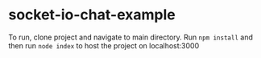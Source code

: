 # socket-io-chat-example

To run, clone project and navigate to main directory. Run `npm install` and then run `node index` to host the project on localhost:3000
